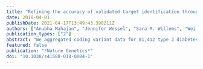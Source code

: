 ```yaml
---
title: "Refining the accuracy of validated target identification through coding variant fine-mapping in type 2 diabetes"
date: 2018-04-01
publishDate: 2021-04-17T13:49:43.390211Z
authors: ["Anubha Mahajan", "Jennifer Wessel", "Sara M. Willems", "Wei Zhao", "Neil R. Robertson", "Audrey Y. Chu", "Wei Gan", "Hidetoshi Kitajima", "Daniel Taliun", "N. William Rayner", "Xiuqing Guo", "Yingchang Lu", "Man Li", "Richard A. Jensen", "Yao Hu", "Shaofeng Huo", "Kurt K. Lohman", "Weihua Zhang", "James P. Cook", "Bram Peter Prins", "Jason Flannick", "Niels Grarup", "Vassily Vladimirovich Trubetskoy", "Jasmina Kravic", "Young Jin Kim", "Denis V. Rybin", "Hanieh Yaghootkar", "Martina Müller-Nurasyid", "Karina Meidtner", "Ruifang Li-Gao", "Tibor V. Varga", "Jonathan Marten", "Jin Li", "Albert Vernon Smith", "Ping An", "Symen Ligthart", "Stefan Gustafsson", "Giovanni Malerba", "Ayse Demirkan", "Juan Fernandez Tajes", "Valgerdur Steinthorsdottir", "Matthias Wuttke", "Cécile Lecoeur", "Michael Preuss", "Lawrence F. Bielak", "Marielisa Graff", "Heather M. Highland", "Anne E. Justice", "Dajiang J. Liu", "Eirini Marouli", "Gina Marie Peloso", "Helen R. Warren", "ExomeBP Consortium", "MAGIC Consortium", "GIANT Consortium", "Saima Afaq", "Shoaib Afzal", "Emma Ahlqvist", "Peter Almgren", "Najaf Amin", "Lia B. Bang", "Alain G. Bertoni", "Cristina Bombieri", "Jette Bork-Jensen", "Ivan Brandslund", "Jennifer A. Brody", "Noël P. Burtt", "Mickaël Canouil", "Yii-Der Ida Chen", "Yoon Shin Cho", "Cramer Christensen", "Sophie V. Eastwood", "Kai-Uwe Eckardt", "Krista Fischer", "Giovanni Gambaro", "Vilmantas Giedraitis", "Megan L. Grove", "Hugoline G. de Haan", "Sophie Hackinger", "Yang Hai", "Sohee Han", "Anne Tybjærg-Hansen", "Marie-France Hivert", "Bo Isomaa", "Susanne Jäger", "Marit E. Jørgensen", "Torben Jørgensen", "Annemari Käräjämäki", "Bong-Jo Kim", "Sung Soo Kim", "Heikki A. Koistinen", "Peter Kovacs", "Jennifer Kriebel", "Florian Kronenberg", "Kristi Läll", "Leslie A. Lange", "Jung-Jin Lee", "Benjamin Lehne", "Huaixing Li", "Keng-Hung Lin", "Allan Linneberg", "Ching-Ti Liu", "Jun Liu", "Marie Loh", "Reedik Mägi", "Vasiliki Mamakou", "Roberta McKean-Cowdin", "Girish Nadkarni", "Matt Neville", "Sune F. Nielsen", "Ioanna Ntalla", "Patricia A. Peyser", "Wolfgang Rathmann", "Kenneth Rice", "Stephen S. Rich", "Line Rode", "Olov Rolandsson", "Sebastian Schönherr", "Elizabeth Selvin", "Kerrin S. Small", "Alena Stančáková", "Praveen Surendran", "Kent D. Taylor", "Tanya M. Teslovich", "Barbara Thorand", "Gudmar Thorleifsson", "Adrienne Tin", "Anke Tönjes", "Anette Varbo", "Daniel R. Witte", "Andrew R. Wood", "Pranav Yajnik", "Jie Yao", "Loïc Yengo", "Robin Young", "Philippe Amouyel", "Heiner Boeing", "Eric Boerwinkle", "Erwin P. Bottinger", "Rajiv Chowdhury", "Francis S. Collins", "George Dedoussis", "Abbas Dehghan", "Panos Deloukas", "Marco M. Ferrario", "Jean Ferrières", "Jose C. Florez", "Philippe Frossard", "Vilmundur Gudnason", "Tamara B. Harris", "Susan R. Heckbert", "Joanna M. M. Howson", "Martin Ingelsson", "Sekar Kathiresan", "Frank Kee", "Johanna Kuusisto", "Claudia Langenberg", "Lenore J. Launer", "Cecilia M. Lindgren", "Satu Männistö", "Thomas Meitinger", "Olle Melander", "Karen L. Mohlke", "Marie Moitry", "Andrew D. Morris", "Alison D. Murray", "Renée de Mutsert", "Marju Orho-Melander", "Katharine R. Owen", "Markus Perola", "Annette Peters", "Michael A. Province", "Asif Rasheed", "Paul M. Ridker", "Fernando Rivadineira", "Frits R. Rosendaal", "Anders H. Rosengren", "Veikko Salomaa", "Wayne H.-H. Sheu", "Rob Sladek", "Blair H. Smith", "Konstantin Strauch", "André G. Uitterlinden", "Rohit Varma", "Cristen J. Willer", "Matthias Blüher", "Adam S. Butterworth", "John Campbell Chambers", "Daniel I. Chasman", "John Danesh", "Cornelia van Duijn", "Josée Dupuis", "Oscar H. Franco", "Paul W. Franks", "Philippe Froguel", "Harald Grallert", "Leif Groop", "Bok-Ghee Han", "Torben Hansen", "Andrew T. Hattersley", "Caroline Hayward", "Erik Ingelsson", "Sharon L. R. Kardia", "Fredrik Karpe", "Jaspal Singh Kooner", "Anna Köttgen", "Kari Kuulasmaa", "Markku Laakso", "Xu Lin", "Lars Lind", "Yongmei Liu", "Ruth J. F. Loos", "Jonathan Marchini", "Andres Metspalu", "Dennis Mook-Kanamori", "Børge G. Nordestgaard", "Colin N. A. Palmer", "James S. Pankow", "Oluf Pedersen", "Bruce M. Psaty", "Rainer Rauramaa", "Naveed Sattar", "Matthias B. Schulze", "Nicole Soranzo", "Timothy D. Spector", "Kari Stefansson", "Michael Stumvoll", "Unnur Thorsteinsdottir", "Tiinamaija Tuomi", "Jaakko Tuomilehto", "Nicholas J. Wareham", "James G. Wilson", "Eleftheria Zeggini", "Robert A. Scott", "Inês Barroso", "Timothy M. Frayling", "Mark O. Goodarzi", "James B. Meigs", "Michael Boehnke", "Danish Saleheen", "Andrew P. Morris", "Jerome I. Rotter", "Mark I. McCarthy"]
publication_types: ["2"]
abstract: "We aggregated coding variant data for 81,412 type 2 diabetes cases and 370,832 controls of diverse ancestry, identifying 40 coding variant association signals (P textless 2.2 × 10-7); of these, 16 map outside known risk-associated loci. We make two important observations. First, only five of these signals are driven by low-frequency variants: even for these, effect sizes are modest (odds ratio ≤1.29). Second, when we used large-scale genome-wide association data to fine-map the associated variants in their regional context, accounting for the global enrichment of complex trait associations in coding sequence, compelling evidence for coding variant causality was obtained for only 16 signals. At 13 others, the associated coding variants clearly represent 'false leads' with potential to generate erroneous mechanistic inference. Coding variant associations offer a direct route to biological insight for complex diseases and identification of validated therapeutic targets; however, appropriate mechanistic inference requires careful specification of their causal contribution to disease predisposition."
featured: false
publication: "*Nature Genetics*"
doi: "10.1038/s41588-018-0084-1"
---
```


